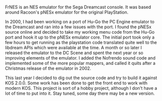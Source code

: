 FrNES is an NES emulator for the Sega Dreamcast console.  It was based around Racoon's pNESx emulator for the original PlayStation.

In 2000, I had been working on a port of Hu-Go the PC Engine emulator to the Dreamcast and ran into a few issues with the port.  I found the pNESx source online and decided to take my working menu code from the Hu-Go port and hook it up to the pNESx emulator core.  The initial port took only a few hours to get running as the playstation code translated quite well to the libdream APIs which were available at the time.  A month or so later I released the emulator to the DC Scene and spent the next year or so improving elements of the emulator.  I added the Nofrendo sound code and implemented some of the more popular mappers, and called it quits after a Christmas release of the emulator in 2002.

This last year I decided to dig out the source code and try to build it against KOS 2.0.0.  Some work has been done to get the front end to work with modern KOS.  This project is sort of a hobby project, although I don't have a lot of time to put into it.  Stay tuned, some day there may be a new version.

